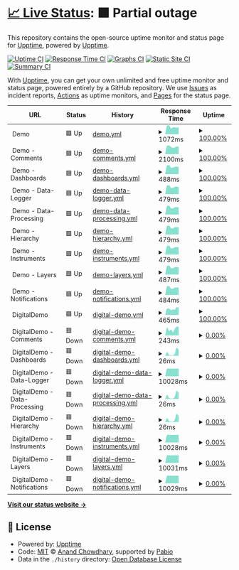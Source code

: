 # [📈 Live Status](https://status.ramidregos.com): <!--live status--> **🟧 Partial outage**

This repository contains the open-source uptime monitor and status page for [Upptime](https://upptime.js.org), powered by [Upptime](https://github.com/upptime/upptime).

[![Uptime CI](https://github.com/dregos13/status_client/workflows/Uptime%20CI/badge.svg)](https://github.com/dregos13/status_client/actions?query=workflow%3A%22Uptime+CI%22)
[![Response Time CI](https://github.com/dregos13/status_client/workflows/Response%20Time%20CI/badge.svg)](https://github.com/dregos13/status_client/actions?query=workflow%3A%22Response+Time+CI%22)
[![Graphs CI](https://github.com/dregos13/status_client/workflows/Graphs%20CI/badge.svg)](https://github.com/dregos13/status_client/actions?query=workflow%3A%22Graphs+CI%22)
[![Static Site CI](https://github.com/dregos13/status_client/workflows/Static%20Site%20CI/badge.svg)](https://github.com/dregos13/status_client/actions?query=workflow%3A%22Static+Site+CI%22)
[![Summary CI](https://github.com/dregos13/status_client/workflows/Summary%20CI/badge.svg)](https://github.com/dregos13/status_client/actions?query=workflow%3A%22Summary+CI%22)

With [Upptime](https://upptime.js.org), you can get your own unlimited and free uptime monitor and status page, powered entirely by a GitHub repository. We use [Issues](https://github.com/upptime/upptime/issues) as incident reports, [Actions](https://github.com/dregos13/status_client/actions) as uptime monitors, and [Pages](https://status.ramidregos.com) for the status page.

<!--start: status pages-->
<!-- This summary is generated by Upptime (https://github.com/upptime/upptime) -->
<!-- Do not edit this manually, your changes will be overwritten -->
<!-- prettier-ignore -->
| URL | Status | History | Response Time | Uptime |
| --- | ------ | ------- | ------------- | ------ |
| <img alt="" src="https://icons.duckduckgo.com/ip3/$demo_site_url.ico" height="13"> Demo | 🟩 Up | [demo.yml](https://github.com/Dregos13/ClientStatus/commits/HEAD/history/demo.yml) | <details><summary><img alt="Response time graph" src="./graphs/demo/response-time-week.png" height="20"> 1072ms</summary><br><a href="https://status.ramidregos.com/history/demo"><img alt="Response time 1017" src="https://img.shields.io/endpoint?url=https%3A%2F%2Fraw.githubusercontent.com%2FDregos13%2FClientStatus%2FHEAD%2Fapi%2Fdemo%2Fresponse-time.json"></a><br><a href="https://status.ramidregos.com/history/demo"><img alt="24-hour response time 1054" src="https://img.shields.io/endpoint?url=https%3A%2F%2Fraw.githubusercontent.com%2FDregos13%2FClientStatus%2FHEAD%2Fapi%2Fdemo%2Fresponse-time-day.json"></a><br><a href="https://status.ramidregos.com/history/demo"><img alt="7-day response time 1072" src="https://img.shields.io/endpoint?url=https%3A%2F%2Fraw.githubusercontent.com%2FDregos13%2FClientStatus%2FHEAD%2Fapi%2Fdemo%2Fresponse-time-week.json"></a><br><a href="https://status.ramidregos.com/history/demo"><img alt="30-day response time 1073" src="https://img.shields.io/endpoint?url=https%3A%2F%2Fraw.githubusercontent.com%2FDregos13%2FClientStatus%2FHEAD%2Fapi%2Fdemo%2Fresponse-time-month.json"></a><br><a href="https://status.ramidregos.com/history/demo"><img alt="1-year response time 1017" src="https://img.shields.io/endpoint?url=https%3A%2F%2Fraw.githubusercontent.com%2FDregos13%2FClientStatus%2FHEAD%2Fapi%2Fdemo%2Fresponse-time-year.json"></a></details> | <details><summary><a href="https://status.ramidregos.com/history/demo">100.00%</a></summary><a href="https://status.ramidregos.com/history/demo"><img alt="All-time uptime 100.00%" src="https://img.shields.io/endpoint?url=https%3A%2F%2Fraw.githubusercontent.com%2FDregos13%2FClientStatus%2FHEAD%2Fapi%2Fdemo%2Fuptime.json"></a><br><a href="https://status.ramidregos.com/history/demo"><img alt="24-hour uptime 100.00%" src="https://img.shields.io/endpoint?url=https%3A%2F%2Fraw.githubusercontent.com%2FDregos13%2FClientStatus%2FHEAD%2Fapi%2Fdemo%2Fuptime-day.json"></a><br><a href="https://status.ramidregos.com/history/demo"><img alt="7-day uptime 100.00%" src="https://img.shields.io/endpoint?url=https%3A%2F%2Fraw.githubusercontent.com%2FDregos13%2FClientStatus%2FHEAD%2Fapi%2Fdemo%2Fuptime-week.json"></a><br><a href="https://status.ramidregos.com/history/demo"><img alt="30-day uptime 100.00%" src="https://img.shields.io/endpoint?url=https%3A%2F%2Fraw.githubusercontent.com%2FDregos13%2FClientStatus%2FHEAD%2Fapi%2Fdemo%2Fuptime-month.json"></a><br><a href="https://status.ramidregos.com/history/demo"><img alt="1-year uptime 100.00%" src="https://img.shields.io/endpoint?url=https%3A%2F%2Fraw.githubusercontent.com%2FDregos13%2FClientStatus%2FHEAD%2Fapi%2Fdemo%2Fuptime-year.json"></a></details>
| <img alt="" src="https://icons.duckduckgo.com/ip3/$api_demo_site_url.ico" height="13"> Demo - Comments | 🟩 Up | [demo-comments.yml](https://github.com/Dregos13/ClientStatus/commits/HEAD/history/demo-comments.yml) | <details><summary><img alt="Response time graph" src="./graphs/demo-comments/response-time-week.png" height="20"> 2100ms</summary><br><a href="https://status.ramidregos.com/history/demo-comments"><img alt="Response time 1485" src="https://img.shields.io/endpoint?url=https%3A%2F%2Fraw.githubusercontent.com%2FDregos13%2FClientStatus%2FHEAD%2Fapi%2Fdemo-comments%2Fresponse-time.json"></a><br><a href="https://status.ramidregos.com/history/demo-comments"><img alt="24-hour response time 4971" src="https://img.shields.io/endpoint?url=https%3A%2F%2Fraw.githubusercontent.com%2FDregos13%2FClientStatus%2FHEAD%2Fapi%2Fdemo-comments%2Fresponse-time-day.json"></a><br><a href="https://status.ramidregos.com/history/demo-comments"><img alt="7-day response time 2100" src="https://img.shields.io/endpoint?url=https%3A%2F%2Fraw.githubusercontent.com%2FDregos13%2FClientStatus%2FHEAD%2Fapi%2Fdemo-comments%2Fresponse-time-week.json"></a><br><a href="https://status.ramidregos.com/history/demo-comments"><img alt="30-day response time 1688" src="https://img.shields.io/endpoint?url=https%3A%2F%2Fraw.githubusercontent.com%2FDregos13%2FClientStatus%2FHEAD%2Fapi%2Fdemo-comments%2Fresponse-time-month.json"></a><br><a href="https://status.ramidregos.com/history/demo-comments"><img alt="1-year response time 1485" src="https://img.shields.io/endpoint?url=https%3A%2F%2Fraw.githubusercontent.com%2FDregos13%2FClientStatus%2FHEAD%2Fapi%2Fdemo-comments%2Fresponse-time-year.json"></a></details> | <details><summary><a href="https://status.ramidregos.com/history/demo-comments">100.00%</a></summary><a href="https://status.ramidregos.com/history/demo-comments"><img alt="All-time uptime 99.98%" src="https://img.shields.io/endpoint?url=https%3A%2F%2Fraw.githubusercontent.com%2FDregos13%2FClientStatus%2FHEAD%2Fapi%2Fdemo-comments%2Fuptime.json"></a><br><a href="https://status.ramidregos.com/history/demo-comments"><img alt="24-hour uptime 100.00%" src="https://img.shields.io/endpoint?url=https%3A%2F%2Fraw.githubusercontent.com%2FDregos13%2FClientStatus%2FHEAD%2Fapi%2Fdemo-comments%2Fuptime-day.json"></a><br><a href="https://status.ramidregos.com/history/demo-comments"><img alt="7-day uptime 100.00%" src="https://img.shields.io/endpoint?url=https%3A%2F%2Fraw.githubusercontent.com%2FDregos13%2FClientStatus%2FHEAD%2Fapi%2Fdemo-comments%2Fuptime-week.json"></a><br><a href="https://status.ramidregos.com/history/demo-comments"><img alt="30-day uptime 100.00%" src="https://img.shields.io/endpoint?url=https%3A%2F%2Fraw.githubusercontent.com%2FDregos13%2FClientStatus%2FHEAD%2Fapi%2Fdemo-comments%2Fuptime-month.json"></a><br><a href="https://status.ramidregos.com/history/demo-comments"><img alt="1-year uptime 99.98%" src="https://img.shields.io/endpoint?url=https%3A%2F%2Fraw.githubusercontent.com%2FDregos13%2FClientStatus%2FHEAD%2Fapi%2Fdemo-comments%2Fuptime-year.json"></a></details>
| <img alt="" src="https://icons.duckduckgo.com/ip3/$api_demo_site_url.ico" height="13"> Demo - Dashboards | 🟩 Up | [demo-dashboards.yml](https://github.com/Dregos13/ClientStatus/commits/HEAD/history/demo-dashboards.yml) | <details><summary><img alt="Response time graph" src="./graphs/demo-dashboards/response-time-week.png" height="20"> 488ms</summary><br><a href="https://status.ramidregos.com/history/demo-dashboards"><img alt="Response time 442" src="https://img.shields.io/endpoint?url=https%3A%2F%2Fraw.githubusercontent.com%2FDregos13%2FClientStatus%2FHEAD%2Fapi%2Fdemo-dashboards%2Fresponse-time.json"></a><br><a href="https://status.ramidregos.com/history/demo-dashboards"><img alt="24-hour response time 486" src="https://img.shields.io/endpoint?url=https%3A%2F%2Fraw.githubusercontent.com%2FDregos13%2FClientStatus%2FHEAD%2Fapi%2Fdemo-dashboards%2Fresponse-time-day.json"></a><br><a href="https://status.ramidregos.com/history/demo-dashboards"><img alt="7-day response time 488" src="https://img.shields.io/endpoint?url=https%3A%2F%2Fraw.githubusercontent.com%2FDregos13%2FClientStatus%2FHEAD%2Fapi%2Fdemo-dashboards%2Fresponse-time-week.json"></a><br><a href="https://status.ramidregos.com/history/demo-dashboards"><img alt="30-day response time 479" src="https://img.shields.io/endpoint?url=https%3A%2F%2Fraw.githubusercontent.com%2FDregos13%2FClientStatus%2FHEAD%2Fapi%2Fdemo-dashboards%2Fresponse-time-month.json"></a><br><a href="https://status.ramidregos.com/history/demo-dashboards"><img alt="1-year response time 442" src="https://img.shields.io/endpoint?url=https%3A%2F%2Fraw.githubusercontent.com%2FDregos13%2FClientStatus%2FHEAD%2Fapi%2Fdemo-dashboards%2Fresponse-time-year.json"></a></details> | <details><summary><a href="https://status.ramidregos.com/history/demo-dashboards">100.00%</a></summary><a href="https://status.ramidregos.com/history/demo-dashboards"><img alt="All-time uptime 99.99%" src="https://img.shields.io/endpoint?url=https%3A%2F%2Fraw.githubusercontent.com%2FDregos13%2FClientStatus%2FHEAD%2Fapi%2Fdemo-dashboards%2Fuptime.json"></a><br><a href="https://status.ramidregos.com/history/demo-dashboards"><img alt="24-hour uptime 100.00%" src="https://img.shields.io/endpoint?url=https%3A%2F%2Fraw.githubusercontent.com%2FDregos13%2FClientStatus%2FHEAD%2Fapi%2Fdemo-dashboards%2Fuptime-day.json"></a><br><a href="https://status.ramidregos.com/history/demo-dashboards"><img alt="7-day uptime 100.00%" src="https://img.shields.io/endpoint?url=https%3A%2F%2Fraw.githubusercontent.com%2FDregos13%2FClientStatus%2FHEAD%2Fapi%2Fdemo-dashboards%2Fuptime-week.json"></a><br><a href="https://status.ramidregos.com/history/demo-dashboards"><img alt="30-day uptime 100.00%" src="https://img.shields.io/endpoint?url=https%3A%2F%2Fraw.githubusercontent.com%2FDregos13%2FClientStatus%2FHEAD%2Fapi%2Fdemo-dashboards%2Fuptime-month.json"></a><br><a href="https://status.ramidregos.com/history/demo-dashboards"><img alt="1-year uptime 99.99%" src="https://img.shields.io/endpoint?url=https%3A%2F%2Fraw.githubusercontent.com%2FDregos13%2FClientStatus%2FHEAD%2Fapi%2Fdemo-dashboards%2Fuptime-year.json"></a></details>
| <img alt="" src="https://icons.duckduckgo.com/ip3/$api_demo_site_url.ico" height="13"> Demo - Data-Logger | 🟩 Up | [demo-data-logger.yml](https://github.com/Dregos13/ClientStatus/commits/HEAD/history/demo-data-logger.yml) | <details><summary><img alt="Response time graph" src="./graphs/demo-data-logger/response-time-week.png" height="20"> 479ms</summary><br><a href="https://status.ramidregos.com/history/demo-data-logger"><img alt="Response time 441" src="https://img.shields.io/endpoint?url=https%3A%2F%2Fraw.githubusercontent.com%2FDregos13%2FClientStatus%2FHEAD%2Fapi%2Fdemo-data-logger%2Fresponse-time.json"></a><br><a href="https://status.ramidregos.com/history/demo-data-logger"><img alt="24-hour response time 482" src="https://img.shields.io/endpoint?url=https%3A%2F%2Fraw.githubusercontent.com%2FDregos13%2FClientStatus%2FHEAD%2Fapi%2Fdemo-data-logger%2Fresponse-time-day.json"></a><br><a href="https://status.ramidregos.com/history/demo-data-logger"><img alt="7-day response time 479" src="https://img.shields.io/endpoint?url=https%3A%2F%2Fraw.githubusercontent.com%2FDregos13%2FClientStatus%2FHEAD%2Fapi%2Fdemo-data-logger%2Fresponse-time-week.json"></a><br><a href="https://status.ramidregos.com/history/demo-data-logger"><img alt="30-day response time 473" src="https://img.shields.io/endpoint?url=https%3A%2F%2Fraw.githubusercontent.com%2FDregos13%2FClientStatus%2FHEAD%2Fapi%2Fdemo-data-logger%2Fresponse-time-month.json"></a><br><a href="https://status.ramidregos.com/history/demo-data-logger"><img alt="1-year response time 441" src="https://img.shields.io/endpoint?url=https%3A%2F%2Fraw.githubusercontent.com%2FDregos13%2FClientStatus%2FHEAD%2Fapi%2Fdemo-data-logger%2Fresponse-time-year.json"></a></details> | <details><summary><a href="https://status.ramidregos.com/history/demo-data-logger">100.00%</a></summary><a href="https://status.ramidregos.com/history/demo-data-logger"><img alt="All-time uptime 99.99%" src="https://img.shields.io/endpoint?url=https%3A%2F%2Fraw.githubusercontent.com%2FDregos13%2FClientStatus%2FHEAD%2Fapi%2Fdemo-data-logger%2Fuptime.json"></a><br><a href="https://status.ramidregos.com/history/demo-data-logger"><img alt="24-hour uptime 100.00%" src="https://img.shields.io/endpoint?url=https%3A%2F%2Fraw.githubusercontent.com%2FDregos13%2FClientStatus%2FHEAD%2Fapi%2Fdemo-data-logger%2Fuptime-day.json"></a><br><a href="https://status.ramidregos.com/history/demo-data-logger"><img alt="7-day uptime 100.00%" src="https://img.shields.io/endpoint?url=https%3A%2F%2Fraw.githubusercontent.com%2FDregos13%2FClientStatus%2FHEAD%2Fapi%2Fdemo-data-logger%2Fuptime-week.json"></a><br><a href="https://status.ramidregos.com/history/demo-data-logger"><img alt="30-day uptime 100.00%" src="https://img.shields.io/endpoint?url=https%3A%2F%2Fraw.githubusercontent.com%2FDregos13%2FClientStatus%2FHEAD%2Fapi%2Fdemo-data-logger%2Fuptime-month.json"></a><br><a href="https://status.ramidregos.com/history/demo-data-logger"><img alt="1-year uptime 99.99%" src="https://img.shields.io/endpoint?url=https%3A%2F%2Fraw.githubusercontent.com%2FDregos13%2FClientStatus%2FHEAD%2Fapi%2Fdemo-data-logger%2Fuptime-year.json"></a></details>
| <img alt="" src="https://icons.duckduckgo.com/ip3/$api_demo_site_url.ico" height="13"> Demo - Data-Processing | 🟩 Up | [demo-data-processing.yml](https://github.com/Dregos13/ClientStatus/commits/HEAD/history/demo-data-processing.yml) | <details><summary><img alt="Response time graph" src="./graphs/demo-data-processing/response-time-week.png" height="20"> 479ms</summary><br><a href="https://status.ramidregos.com/history/demo-data-processing"><img alt="Response time 439" src="https://img.shields.io/endpoint?url=https%3A%2F%2Fraw.githubusercontent.com%2FDregos13%2FClientStatus%2FHEAD%2Fapi%2Fdemo-data-processing%2Fresponse-time.json"></a><br><a href="https://status.ramidregos.com/history/demo-data-processing"><img alt="24-hour response time 482" src="https://img.shields.io/endpoint?url=https%3A%2F%2Fraw.githubusercontent.com%2FDregos13%2FClientStatus%2FHEAD%2Fapi%2Fdemo-data-processing%2Fresponse-time-day.json"></a><br><a href="https://status.ramidregos.com/history/demo-data-processing"><img alt="7-day response time 479" src="https://img.shields.io/endpoint?url=https%3A%2F%2Fraw.githubusercontent.com%2FDregos13%2FClientStatus%2FHEAD%2Fapi%2Fdemo-data-processing%2Fresponse-time-week.json"></a><br><a href="https://status.ramidregos.com/history/demo-data-processing"><img alt="30-day response time 474" src="https://img.shields.io/endpoint?url=https%3A%2F%2Fraw.githubusercontent.com%2FDregos13%2FClientStatus%2FHEAD%2Fapi%2Fdemo-data-processing%2Fresponse-time-month.json"></a><br><a href="https://status.ramidregos.com/history/demo-data-processing"><img alt="1-year response time 439" src="https://img.shields.io/endpoint?url=https%3A%2F%2Fraw.githubusercontent.com%2FDregos13%2FClientStatus%2FHEAD%2Fapi%2Fdemo-data-processing%2Fresponse-time-year.json"></a></details> | <details><summary><a href="https://status.ramidregos.com/history/demo-data-processing">100.00%</a></summary><a href="https://status.ramidregos.com/history/demo-data-processing"><img alt="All-time uptime 99.98%" src="https://img.shields.io/endpoint?url=https%3A%2F%2Fraw.githubusercontent.com%2FDregos13%2FClientStatus%2FHEAD%2Fapi%2Fdemo-data-processing%2Fuptime.json"></a><br><a href="https://status.ramidregos.com/history/demo-data-processing"><img alt="24-hour uptime 100.00%" src="https://img.shields.io/endpoint?url=https%3A%2F%2Fraw.githubusercontent.com%2FDregos13%2FClientStatus%2FHEAD%2Fapi%2Fdemo-data-processing%2Fuptime-day.json"></a><br><a href="https://status.ramidregos.com/history/demo-data-processing"><img alt="7-day uptime 100.00%" src="https://img.shields.io/endpoint?url=https%3A%2F%2Fraw.githubusercontent.com%2FDregos13%2FClientStatus%2FHEAD%2Fapi%2Fdemo-data-processing%2Fuptime-week.json"></a><br><a href="https://status.ramidregos.com/history/demo-data-processing"><img alt="30-day uptime 100.00%" src="https://img.shields.io/endpoint?url=https%3A%2F%2Fraw.githubusercontent.com%2FDregos13%2FClientStatus%2FHEAD%2Fapi%2Fdemo-data-processing%2Fuptime-month.json"></a><br><a href="https://status.ramidregos.com/history/demo-data-processing"><img alt="1-year uptime 99.98%" src="https://img.shields.io/endpoint?url=https%3A%2F%2Fraw.githubusercontent.com%2FDregos13%2FClientStatus%2FHEAD%2Fapi%2Fdemo-data-processing%2Fuptime-year.json"></a></details>
| <img alt="" src="https://icons.duckduckgo.com/ip3/$api_demo_site_url.ico" height="13"> Demo - Hierarchy | 🟩 Up | [demo-hierarchy.yml](https://github.com/Dregos13/ClientStatus/commits/HEAD/history/demo-hierarchy.yml) | <details><summary><img alt="Response time graph" src="./graphs/demo-hierarchy/response-time-week.png" height="20"> 479ms</summary><br><a href="https://status.ramidregos.com/history/demo-hierarchy"><img alt="Response time 441" src="https://img.shields.io/endpoint?url=https%3A%2F%2Fraw.githubusercontent.com%2FDregos13%2FClientStatus%2FHEAD%2Fapi%2Fdemo-hierarchy%2Fresponse-time.json"></a><br><a href="https://status.ramidregos.com/history/demo-hierarchy"><img alt="24-hour response time 483" src="https://img.shields.io/endpoint?url=https%3A%2F%2Fraw.githubusercontent.com%2FDregos13%2FClientStatus%2FHEAD%2Fapi%2Fdemo-hierarchy%2Fresponse-time-day.json"></a><br><a href="https://status.ramidregos.com/history/demo-hierarchy"><img alt="7-day response time 479" src="https://img.shields.io/endpoint?url=https%3A%2F%2Fraw.githubusercontent.com%2FDregos13%2FClientStatus%2FHEAD%2Fapi%2Fdemo-hierarchy%2Fresponse-time-week.json"></a><br><a href="https://status.ramidregos.com/history/demo-hierarchy"><img alt="30-day response time 474" src="https://img.shields.io/endpoint?url=https%3A%2F%2Fraw.githubusercontent.com%2FDregos13%2FClientStatus%2FHEAD%2Fapi%2Fdemo-hierarchy%2Fresponse-time-month.json"></a><br><a href="https://status.ramidregos.com/history/demo-hierarchy"><img alt="1-year response time 441" src="https://img.shields.io/endpoint?url=https%3A%2F%2Fraw.githubusercontent.com%2FDregos13%2FClientStatus%2FHEAD%2Fapi%2Fdemo-hierarchy%2Fresponse-time-year.json"></a></details> | <details><summary><a href="https://status.ramidregos.com/history/demo-hierarchy">100.00%</a></summary><a href="https://status.ramidregos.com/history/demo-hierarchy"><img alt="All-time uptime 99.99%" src="https://img.shields.io/endpoint?url=https%3A%2F%2Fraw.githubusercontent.com%2FDregos13%2FClientStatus%2FHEAD%2Fapi%2Fdemo-hierarchy%2Fuptime.json"></a><br><a href="https://status.ramidregos.com/history/demo-hierarchy"><img alt="24-hour uptime 100.00%" src="https://img.shields.io/endpoint?url=https%3A%2F%2Fraw.githubusercontent.com%2FDregos13%2FClientStatus%2FHEAD%2Fapi%2Fdemo-hierarchy%2Fuptime-day.json"></a><br><a href="https://status.ramidregos.com/history/demo-hierarchy"><img alt="7-day uptime 100.00%" src="https://img.shields.io/endpoint?url=https%3A%2F%2Fraw.githubusercontent.com%2FDregos13%2FClientStatus%2FHEAD%2Fapi%2Fdemo-hierarchy%2Fuptime-week.json"></a><br><a href="https://status.ramidregos.com/history/demo-hierarchy"><img alt="30-day uptime 100.00%" src="https://img.shields.io/endpoint?url=https%3A%2F%2Fraw.githubusercontent.com%2FDregos13%2FClientStatus%2FHEAD%2Fapi%2Fdemo-hierarchy%2Fuptime-month.json"></a><br><a href="https://status.ramidregos.com/history/demo-hierarchy"><img alt="1-year uptime 99.99%" src="https://img.shields.io/endpoint?url=https%3A%2F%2Fraw.githubusercontent.com%2FDregos13%2FClientStatus%2FHEAD%2Fapi%2Fdemo-hierarchy%2Fuptime-year.json"></a></details>
| <img alt="" src="https://icons.duckduckgo.com/ip3/$api_demo_site_url.ico" height="13"> Demo - Instruments | 🟩 Up | [demo-instruments.yml](https://github.com/Dregos13/ClientStatus/commits/HEAD/history/demo-instruments.yml) | <details><summary><img alt="Response time graph" src="./graphs/demo-instruments/response-time-week.png" height="20"> 479ms</summary><br><a href="https://status.ramidregos.com/history/demo-instruments"><img alt="Response time 438" src="https://img.shields.io/endpoint?url=https%3A%2F%2Fraw.githubusercontent.com%2FDregos13%2FClientStatus%2FHEAD%2Fapi%2Fdemo-instruments%2Fresponse-time.json"></a><br><a href="https://status.ramidregos.com/history/demo-instruments"><img alt="24-hour response time 482" src="https://img.shields.io/endpoint?url=https%3A%2F%2Fraw.githubusercontent.com%2FDregos13%2FClientStatus%2FHEAD%2Fapi%2Fdemo-instruments%2Fresponse-time-day.json"></a><br><a href="https://status.ramidregos.com/history/demo-instruments"><img alt="7-day response time 479" src="https://img.shields.io/endpoint?url=https%3A%2F%2Fraw.githubusercontent.com%2FDregos13%2FClientStatus%2FHEAD%2Fapi%2Fdemo-instruments%2Fresponse-time-week.json"></a><br><a href="https://status.ramidregos.com/history/demo-instruments"><img alt="30-day response time 475" src="https://img.shields.io/endpoint?url=https%3A%2F%2Fraw.githubusercontent.com%2FDregos13%2FClientStatus%2FHEAD%2Fapi%2Fdemo-instruments%2Fresponse-time-month.json"></a><br><a href="https://status.ramidregos.com/history/demo-instruments"><img alt="1-year response time 438" src="https://img.shields.io/endpoint?url=https%3A%2F%2Fraw.githubusercontent.com%2FDregos13%2FClientStatus%2FHEAD%2Fapi%2Fdemo-instruments%2Fresponse-time-year.json"></a></details> | <details><summary><a href="https://status.ramidregos.com/history/demo-instruments">100.00%</a></summary><a href="https://status.ramidregos.com/history/demo-instruments"><img alt="All-time uptime 99.97%" src="https://img.shields.io/endpoint?url=https%3A%2F%2Fraw.githubusercontent.com%2FDregos13%2FClientStatus%2FHEAD%2Fapi%2Fdemo-instruments%2Fuptime.json"></a><br><a href="https://status.ramidregos.com/history/demo-instruments"><img alt="24-hour uptime 100.00%" src="https://img.shields.io/endpoint?url=https%3A%2F%2Fraw.githubusercontent.com%2FDregos13%2FClientStatus%2FHEAD%2Fapi%2Fdemo-instruments%2Fuptime-day.json"></a><br><a href="https://status.ramidregos.com/history/demo-instruments"><img alt="7-day uptime 100.00%" src="https://img.shields.io/endpoint?url=https%3A%2F%2Fraw.githubusercontent.com%2FDregos13%2FClientStatus%2FHEAD%2Fapi%2Fdemo-instruments%2Fuptime-week.json"></a><br><a href="https://status.ramidregos.com/history/demo-instruments"><img alt="30-day uptime 100.00%" src="https://img.shields.io/endpoint?url=https%3A%2F%2Fraw.githubusercontent.com%2FDregos13%2FClientStatus%2FHEAD%2Fapi%2Fdemo-instruments%2Fuptime-month.json"></a><br><a href="https://status.ramidregos.com/history/demo-instruments"><img alt="1-year uptime 99.97%" src="https://img.shields.io/endpoint?url=https%3A%2F%2Fraw.githubusercontent.com%2FDregos13%2FClientStatus%2FHEAD%2Fapi%2Fdemo-instruments%2Fuptime-year.json"></a></details>
| <img alt="" src="https://icons.duckduckgo.com/ip3/$api_demo_site_url.ico" height="13"> Demo - Layers | 🟩 Up | [demo-layers.yml](https://github.com/Dregos13/ClientStatus/commits/HEAD/history/demo-layers.yml) | <details><summary><img alt="Response time graph" src="./graphs/demo-layers/response-time-week.png" height="20"> 487ms</summary><br><a href="https://status.ramidregos.com/history/demo-layers"><img alt="Response time 445" src="https://img.shields.io/endpoint?url=https%3A%2F%2Fraw.githubusercontent.com%2FDregos13%2FClientStatus%2FHEAD%2Fapi%2Fdemo-layers%2Fresponse-time.json"></a><br><a href="https://status.ramidregos.com/history/demo-layers"><img alt="24-hour response time 504" src="https://img.shields.io/endpoint?url=https%3A%2F%2Fraw.githubusercontent.com%2FDregos13%2FClientStatus%2FHEAD%2Fapi%2Fdemo-layers%2Fresponse-time-day.json"></a><br><a href="https://status.ramidregos.com/history/demo-layers"><img alt="7-day response time 487" src="https://img.shields.io/endpoint?url=https%3A%2F%2Fraw.githubusercontent.com%2FDregos13%2FClientStatus%2FHEAD%2Fapi%2Fdemo-layers%2Fresponse-time-week.json"></a><br><a href="https://status.ramidregos.com/history/demo-layers"><img alt="30-day response time 480" src="https://img.shields.io/endpoint?url=https%3A%2F%2Fraw.githubusercontent.com%2FDregos13%2FClientStatus%2FHEAD%2Fapi%2Fdemo-layers%2Fresponse-time-month.json"></a><br><a href="https://status.ramidregos.com/history/demo-layers"><img alt="1-year response time 445" src="https://img.shields.io/endpoint?url=https%3A%2F%2Fraw.githubusercontent.com%2FDregos13%2FClientStatus%2FHEAD%2Fapi%2Fdemo-layers%2Fresponse-time-year.json"></a></details> | <details><summary><a href="https://status.ramidregos.com/history/demo-layers">100.00%</a></summary><a href="https://status.ramidregos.com/history/demo-layers"><img alt="All-time uptime 99.97%" src="https://img.shields.io/endpoint?url=https%3A%2F%2Fraw.githubusercontent.com%2FDregos13%2FClientStatus%2FHEAD%2Fapi%2Fdemo-layers%2Fuptime.json"></a><br><a href="https://status.ramidregos.com/history/demo-layers"><img alt="24-hour uptime 100.00%" src="https://img.shields.io/endpoint?url=https%3A%2F%2Fraw.githubusercontent.com%2FDregos13%2FClientStatus%2FHEAD%2Fapi%2Fdemo-layers%2Fuptime-day.json"></a><br><a href="https://status.ramidregos.com/history/demo-layers"><img alt="7-day uptime 100.00%" src="https://img.shields.io/endpoint?url=https%3A%2F%2Fraw.githubusercontent.com%2FDregos13%2FClientStatus%2FHEAD%2Fapi%2Fdemo-layers%2Fuptime-week.json"></a><br><a href="https://status.ramidregos.com/history/demo-layers"><img alt="30-day uptime 100.00%" src="https://img.shields.io/endpoint?url=https%3A%2F%2Fraw.githubusercontent.com%2FDregos13%2FClientStatus%2FHEAD%2Fapi%2Fdemo-layers%2Fuptime-month.json"></a><br><a href="https://status.ramidregos.com/history/demo-layers"><img alt="1-year uptime 99.97%" src="https://img.shields.io/endpoint?url=https%3A%2F%2Fraw.githubusercontent.com%2FDregos13%2FClientStatus%2FHEAD%2Fapi%2Fdemo-layers%2Fuptime-year.json"></a></details>
| <img alt="" src="https://icons.duckduckgo.com/ip3/$api_demo_site_url.ico" height="13"> Demo - Notifications | 🟩 Up | [demo-notifications.yml](https://github.com/Dregos13/ClientStatus/commits/HEAD/history/demo-notifications.yml) | <details><summary><img alt="Response time graph" src="./graphs/demo-notifications/response-time-week.png" height="20"> 484ms</summary><br><a href="https://status.ramidregos.com/history/demo-notifications"><img alt="Response time 445" src="https://img.shields.io/endpoint?url=https%3A%2F%2Fraw.githubusercontent.com%2FDregos13%2FClientStatus%2FHEAD%2Fapi%2Fdemo-notifications%2Fresponse-time.json"></a><br><a href="https://status.ramidregos.com/history/demo-notifications"><img alt="24-hour response time 485" src="https://img.shields.io/endpoint?url=https%3A%2F%2Fraw.githubusercontent.com%2FDregos13%2FClientStatus%2FHEAD%2Fapi%2Fdemo-notifications%2Fresponse-time-day.json"></a><br><a href="https://status.ramidregos.com/history/demo-notifications"><img alt="7-day response time 484" src="https://img.shields.io/endpoint?url=https%3A%2F%2Fraw.githubusercontent.com%2FDregos13%2FClientStatus%2FHEAD%2Fapi%2Fdemo-notifications%2Fresponse-time-week.json"></a><br><a href="https://status.ramidregos.com/history/demo-notifications"><img alt="30-day response time 479" src="https://img.shields.io/endpoint?url=https%3A%2F%2Fraw.githubusercontent.com%2FDregos13%2FClientStatus%2FHEAD%2Fapi%2Fdemo-notifications%2Fresponse-time-month.json"></a><br><a href="https://status.ramidregos.com/history/demo-notifications"><img alt="1-year response time 445" src="https://img.shields.io/endpoint?url=https%3A%2F%2Fraw.githubusercontent.com%2FDregos13%2FClientStatus%2FHEAD%2Fapi%2Fdemo-notifications%2Fresponse-time-year.json"></a></details> | <details><summary><a href="https://status.ramidregos.com/history/demo-notifications">100.00%</a></summary><a href="https://status.ramidregos.com/history/demo-notifications"><img alt="All-time uptime 99.97%" src="https://img.shields.io/endpoint?url=https%3A%2F%2Fraw.githubusercontent.com%2FDregos13%2FClientStatus%2FHEAD%2Fapi%2Fdemo-notifications%2Fuptime.json"></a><br><a href="https://status.ramidregos.com/history/demo-notifications"><img alt="24-hour uptime 100.00%" src="https://img.shields.io/endpoint?url=https%3A%2F%2Fraw.githubusercontent.com%2FDregos13%2FClientStatus%2FHEAD%2Fapi%2Fdemo-notifications%2Fuptime-day.json"></a><br><a href="https://status.ramidregos.com/history/demo-notifications"><img alt="7-day uptime 100.00%" src="https://img.shields.io/endpoint?url=https%3A%2F%2Fraw.githubusercontent.com%2FDregos13%2FClientStatus%2FHEAD%2Fapi%2Fdemo-notifications%2Fuptime-week.json"></a><br><a href="https://status.ramidregos.com/history/demo-notifications"><img alt="30-day uptime 100.00%" src="https://img.shields.io/endpoint?url=https%3A%2F%2Fraw.githubusercontent.com%2FDregos13%2FClientStatus%2FHEAD%2Fapi%2Fdemo-notifications%2Fuptime-month.json"></a><br><a href="https://status.ramidregos.com/history/demo-notifications"><img alt="1-year uptime 99.97%" src="https://img.shields.io/endpoint?url=https%3A%2F%2Fraw.githubusercontent.com%2FDregos13%2FClientStatus%2FHEAD%2Fapi%2Fdemo-notifications%2Fuptime-year.json"></a></details>
| <img alt="" src="https://icons.duckduckgo.com/ip3/$digitaldemo_site_url.ico" height="13"> DigitalDemo | 🟩 Up | [digital-demo.yml](https://github.com/Dregos13/ClientStatus/commits/HEAD/history/digital-demo.yml) | <details><summary><img alt="Response time graph" src="./graphs/digital-demo/response-time-week.png" height="20"> 465ms</summary><br><a href="https://status.ramidregos.com/history/digital-demo"><img alt="Response time 360" src="https://img.shields.io/endpoint?url=https%3A%2F%2Fraw.githubusercontent.com%2FDregos13%2FClientStatus%2FHEAD%2Fapi%2Fdigital-demo%2Fresponse-time.json"></a><br><a href="https://status.ramidregos.com/history/digital-demo"><img alt="24-hour response time 417" src="https://img.shields.io/endpoint?url=https%3A%2F%2Fraw.githubusercontent.com%2FDregos13%2FClientStatus%2FHEAD%2Fapi%2Fdigital-demo%2Fresponse-time-day.json"></a><br><a href="https://status.ramidregos.com/history/digital-demo"><img alt="7-day response time 465" src="https://img.shields.io/endpoint?url=https%3A%2F%2Fraw.githubusercontent.com%2FDregos13%2FClientStatus%2FHEAD%2Fapi%2Fdigital-demo%2Fresponse-time-week.json"></a><br><a href="https://status.ramidregos.com/history/digital-demo"><img alt="30-day response time 492" src="https://img.shields.io/endpoint?url=https%3A%2F%2Fraw.githubusercontent.com%2FDregos13%2FClientStatus%2FHEAD%2Fapi%2Fdigital-demo%2Fresponse-time-month.json"></a><br><a href="https://status.ramidregos.com/history/digital-demo"><img alt="1-year response time 360" src="https://img.shields.io/endpoint?url=https%3A%2F%2Fraw.githubusercontent.com%2FDregos13%2FClientStatus%2FHEAD%2Fapi%2Fdigital-demo%2Fresponse-time-year.json"></a></details> | <details><summary><a href="https://status.ramidregos.com/history/digital-demo">100.00%</a></summary><a href="https://status.ramidregos.com/history/digital-demo"><img alt="All-time uptime 97.55%" src="https://img.shields.io/endpoint?url=https%3A%2F%2Fraw.githubusercontent.com%2FDregos13%2FClientStatus%2FHEAD%2Fapi%2Fdigital-demo%2Fuptime.json"></a><br><a href="https://status.ramidregos.com/history/digital-demo"><img alt="24-hour uptime 100.00%" src="https://img.shields.io/endpoint?url=https%3A%2F%2Fraw.githubusercontent.com%2FDregos13%2FClientStatus%2FHEAD%2Fapi%2Fdigital-demo%2Fuptime-day.json"></a><br><a href="https://status.ramidregos.com/history/digital-demo"><img alt="7-day uptime 100.00%" src="https://img.shields.io/endpoint?url=https%3A%2F%2Fraw.githubusercontent.com%2FDregos13%2FClientStatus%2FHEAD%2Fapi%2Fdigital-demo%2Fuptime-week.json"></a><br><a href="https://status.ramidregos.com/history/digital-demo"><img alt="30-day uptime 100.00%" src="https://img.shields.io/endpoint?url=https%3A%2F%2Fraw.githubusercontent.com%2FDregos13%2FClientStatus%2FHEAD%2Fapi%2Fdigital-demo%2Fuptime-month.json"></a><br><a href="https://status.ramidregos.com/history/digital-demo"><img alt="1-year uptime 97.55%" src="https://img.shields.io/endpoint?url=https%3A%2F%2Fraw.githubusercontent.com%2FDregos13%2FClientStatus%2FHEAD%2Fapi%2Fdigital-demo%2Fuptime-year.json"></a></details>
| <img alt="" src="https://icons.duckduckgo.com/ip3/$api_digitaldemo_site_url.ico" height="13"> DigitalDemo - Comments | 🟥 Down | [digital-demo-comments.yml](https://github.com/Dregos13/ClientStatus/commits/HEAD/history/digital-demo-comments.yml) | <details><summary><img alt="Response time graph" src="./graphs/digital-demo-comments/response-time-week.png" height="20"> 243ms</summary><br><a href="https://status.ramidregos.com/history/digital-demo-comments"><img alt="Response time 336" src="https://img.shields.io/endpoint?url=https%3A%2F%2Fraw.githubusercontent.com%2FDregos13%2FClientStatus%2FHEAD%2Fapi%2Fdigital-demo-comments%2Fresponse-time.json"></a><br><a href="https://status.ramidregos.com/history/digital-demo-comments"><img alt="24-hour response time 264" src="https://img.shields.io/endpoint?url=https%3A%2F%2Fraw.githubusercontent.com%2FDregos13%2FClientStatus%2FHEAD%2Fapi%2Fdigital-demo-comments%2Fresponse-time-day.json"></a><br><a href="https://status.ramidregos.com/history/digital-demo-comments"><img alt="7-day response time 243" src="https://img.shields.io/endpoint?url=https%3A%2F%2Fraw.githubusercontent.com%2FDregos13%2FClientStatus%2FHEAD%2Fapi%2Fdigital-demo-comments%2Fresponse-time-week.json"></a><br><a href="https://status.ramidregos.com/history/digital-demo-comments"><img alt="30-day response time 263" src="https://img.shields.io/endpoint?url=https%3A%2F%2Fraw.githubusercontent.com%2FDregos13%2FClientStatus%2FHEAD%2Fapi%2Fdigital-demo-comments%2Fresponse-time-month.json"></a><br><a href="https://status.ramidregos.com/history/digital-demo-comments"><img alt="1-year response time 336" src="https://img.shields.io/endpoint?url=https%3A%2F%2Fraw.githubusercontent.com%2FDregos13%2FClientStatus%2FHEAD%2Fapi%2Fdigital-demo-comments%2Fresponse-time-year.json"></a></details> | <details><summary><a href="https://status.ramidregos.com/history/digital-demo-comments">0.00%</a></summary><a href="https://status.ramidregos.com/history/digital-demo-comments"><img alt="All-time uptime 51.06%" src="https://img.shields.io/endpoint?url=https%3A%2F%2Fraw.githubusercontent.com%2FDregos13%2FClientStatus%2FHEAD%2Fapi%2Fdigital-demo-comments%2Fuptime.json"></a><br><a href="https://status.ramidregos.com/history/digital-demo-comments"><img alt="24-hour uptime 0.00%" src="https://img.shields.io/endpoint?url=https%3A%2F%2Fraw.githubusercontent.com%2FDregos13%2FClientStatus%2FHEAD%2Fapi%2Fdigital-demo-comments%2Fuptime-day.json"></a><br><a href="https://status.ramidregos.com/history/digital-demo-comments"><img alt="7-day uptime 0.00%" src="https://img.shields.io/endpoint?url=https%3A%2F%2Fraw.githubusercontent.com%2FDregos13%2FClientStatus%2FHEAD%2Fapi%2Fdigital-demo-comments%2Fuptime-week.json"></a><br><a href="https://status.ramidregos.com/history/digital-demo-comments"><img alt="30-day uptime 0.00%" src="https://img.shields.io/endpoint?url=https%3A%2F%2Fraw.githubusercontent.com%2FDregos13%2FClientStatus%2FHEAD%2Fapi%2Fdigital-demo-comments%2Fuptime-month.json"></a><br><a href="https://status.ramidregos.com/history/digital-demo-comments"><img alt="1-year uptime 51.06%" src="https://img.shields.io/endpoint?url=https%3A%2F%2Fraw.githubusercontent.com%2FDregos13%2FClientStatus%2FHEAD%2Fapi%2Fdigital-demo-comments%2Fuptime-year.json"></a></details>
| <img alt="" src="https://icons.duckduckgo.com/ip3/$api_digitaldemo_site_url.ico" height="13"> DigitalDemo - Dashboards | 🟥 Down | [digital-demo-dashboards.yml](https://github.com/Dregos13/ClientStatus/commits/HEAD/history/digital-demo-dashboards.yml) | <details><summary><img alt="Response time graph" src="./graphs/digital-demo-dashboards/response-time-week.png" height="20"> 26ms</summary><br><a href="https://status.ramidregos.com/history/digital-demo-dashboards"><img alt="Response time 44" src="https://img.shields.io/endpoint?url=https%3A%2F%2Fraw.githubusercontent.com%2FDregos13%2FClientStatus%2FHEAD%2Fapi%2Fdigital-demo-dashboards%2Fresponse-time.json"></a><br><a href="https://status.ramidregos.com/history/digital-demo-dashboards"><img alt="24-hour response time 25" src="https://img.shields.io/endpoint?url=https%3A%2F%2Fraw.githubusercontent.com%2FDregos13%2FClientStatus%2FHEAD%2Fapi%2Fdigital-demo-dashboards%2Fresponse-time-day.json"></a><br><a href="https://status.ramidregos.com/history/digital-demo-dashboards"><img alt="7-day response time 26" src="https://img.shields.io/endpoint?url=https%3A%2F%2Fraw.githubusercontent.com%2FDregos13%2FClientStatus%2FHEAD%2Fapi%2Fdigital-demo-dashboards%2Fresponse-time-week.json"></a><br><a href="https://status.ramidregos.com/history/digital-demo-dashboards"><img alt="30-day response time 27" src="https://img.shields.io/endpoint?url=https%3A%2F%2Fraw.githubusercontent.com%2FDregos13%2FClientStatus%2FHEAD%2Fapi%2Fdigital-demo-dashboards%2Fresponse-time-month.json"></a><br><a href="https://status.ramidregos.com/history/digital-demo-dashboards"><img alt="1-year response time 44" src="https://img.shields.io/endpoint?url=https%3A%2F%2Fraw.githubusercontent.com%2FDregos13%2FClientStatus%2FHEAD%2Fapi%2Fdigital-demo-dashboards%2Fresponse-time-year.json"></a></details> | <details><summary><a href="https://status.ramidregos.com/history/digital-demo-dashboards">0.00%</a></summary><a href="https://status.ramidregos.com/history/digital-demo-dashboards"><img alt="All-time uptime 51.03%" src="https://img.shields.io/endpoint?url=https%3A%2F%2Fraw.githubusercontent.com%2FDregos13%2FClientStatus%2FHEAD%2Fapi%2Fdigital-demo-dashboards%2Fuptime.json"></a><br><a href="https://status.ramidregos.com/history/digital-demo-dashboards"><img alt="24-hour uptime 0.00%" src="https://img.shields.io/endpoint?url=https%3A%2F%2Fraw.githubusercontent.com%2FDregos13%2FClientStatus%2FHEAD%2Fapi%2Fdigital-demo-dashboards%2Fuptime-day.json"></a><br><a href="https://status.ramidregos.com/history/digital-demo-dashboards"><img alt="7-day uptime 0.00%" src="https://img.shields.io/endpoint?url=https%3A%2F%2Fraw.githubusercontent.com%2FDregos13%2FClientStatus%2FHEAD%2Fapi%2Fdigital-demo-dashboards%2Fuptime-week.json"></a><br><a href="https://status.ramidregos.com/history/digital-demo-dashboards"><img alt="30-day uptime 0.00%" src="https://img.shields.io/endpoint?url=https%3A%2F%2Fraw.githubusercontent.com%2FDregos13%2FClientStatus%2FHEAD%2Fapi%2Fdigital-demo-dashboards%2Fuptime-month.json"></a><br><a href="https://status.ramidregos.com/history/digital-demo-dashboards"><img alt="1-year uptime 51.03%" src="https://img.shields.io/endpoint?url=https%3A%2F%2Fraw.githubusercontent.com%2FDregos13%2FClientStatus%2FHEAD%2Fapi%2Fdigital-demo-dashboards%2Fuptime-year.json"></a></details>
| <img alt="" src="https://icons.duckduckgo.com/ip3/$api_digitaldemo_site_url.ico" height="13"> DigitalDemo - Data-Logger | 🟥 Down | [digital-demo-data-logger.yml](https://github.com/Dregos13/ClientStatus/commits/HEAD/history/digital-demo-data-logger.yml) | <details><summary><img alt="Response time graph" src="./graphs/digital-demo-data-logger/response-time-week.png" height="20"> 10028ms</summary><br><a href="https://status.ramidregos.com/history/digital-demo-data-logger"><img alt="Response time 4983" src="https://img.shields.io/endpoint?url=https%3A%2F%2Fraw.githubusercontent.com%2FDregos13%2FClientStatus%2FHEAD%2Fapi%2Fdigital-demo-data-logger%2Fresponse-time.json"></a><br><a href="https://status.ramidregos.com/history/digital-demo-data-logger"><img alt="24-hour response time 10024" src="https://img.shields.io/endpoint?url=https%3A%2F%2Fraw.githubusercontent.com%2FDregos13%2FClientStatus%2FHEAD%2Fapi%2Fdigital-demo-data-logger%2Fresponse-time-day.json"></a><br><a href="https://status.ramidregos.com/history/digital-demo-data-logger"><img alt="7-day response time 10028" src="https://img.shields.io/endpoint?url=https%3A%2F%2Fraw.githubusercontent.com%2FDregos13%2FClientStatus%2FHEAD%2Fapi%2Fdigital-demo-data-logger%2Fresponse-time-week.json"></a><br><a href="https://status.ramidregos.com/history/digital-demo-data-logger"><img alt="30-day response time 10028" src="https://img.shields.io/endpoint?url=https%3A%2F%2Fraw.githubusercontent.com%2FDregos13%2FClientStatus%2FHEAD%2Fapi%2Fdigital-demo-data-logger%2Fresponse-time-month.json"></a><br><a href="https://status.ramidregos.com/history/digital-demo-data-logger"><img alt="1-year response time 4983" src="https://img.shields.io/endpoint?url=https%3A%2F%2Fraw.githubusercontent.com%2FDregos13%2FClientStatus%2FHEAD%2Fapi%2Fdigital-demo-data-logger%2Fresponse-time-year.json"></a></details> | <details><summary><a href="https://status.ramidregos.com/history/digital-demo-data-logger">0.00%</a></summary><a href="https://status.ramidregos.com/history/digital-demo-data-logger"><img alt="All-time uptime 50.97%" src="https://img.shields.io/endpoint?url=https%3A%2F%2Fraw.githubusercontent.com%2FDregos13%2FClientStatus%2FHEAD%2Fapi%2Fdigital-demo-data-logger%2Fuptime.json"></a><br><a href="https://status.ramidregos.com/history/digital-demo-data-logger"><img alt="24-hour uptime 0.00%" src="https://img.shields.io/endpoint?url=https%3A%2F%2Fraw.githubusercontent.com%2FDregos13%2FClientStatus%2FHEAD%2Fapi%2Fdigital-demo-data-logger%2Fuptime-day.json"></a><br><a href="https://status.ramidregos.com/history/digital-demo-data-logger"><img alt="7-day uptime 0.00%" src="https://img.shields.io/endpoint?url=https%3A%2F%2Fraw.githubusercontent.com%2FDregos13%2FClientStatus%2FHEAD%2Fapi%2Fdigital-demo-data-logger%2Fuptime-week.json"></a><br><a href="https://status.ramidregos.com/history/digital-demo-data-logger"><img alt="30-day uptime 0.00%" src="https://img.shields.io/endpoint?url=https%3A%2F%2Fraw.githubusercontent.com%2FDregos13%2FClientStatus%2FHEAD%2Fapi%2Fdigital-demo-data-logger%2Fuptime-month.json"></a><br><a href="https://status.ramidregos.com/history/digital-demo-data-logger"><img alt="1-year uptime 50.97%" src="https://img.shields.io/endpoint?url=https%3A%2F%2Fraw.githubusercontent.com%2FDregos13%2FClientStatus%2FHEAD%2Fapi%2Fdigital-demo-data-logger%2Fuptime-year.json"></a></details>
| <img alt="" src="https://icons.duckduckgo.com/ip3/$api_digitaldemo_site_url.ico" height="13"> DigitalDemo - Data-Processing | 🟥 Down | [digital-demo-data-processing.yml](https://github.com/Dregos13/ClientStatus/commits/HEAD/history/digital-demo-data-processing.yml) | <details><summary><img alt="Response time graph" src="./graphs/digital-demo-data-processing/response-time-week.png" height="20"> 26ms</summary><br><a href="https://status.ramidregos.com/history/digital-demo-data-processing"><img alt="Response time 45" src="https://img.shields.io/endpoint?url=https%3A%2F%2Fraw.githubusercontent.com%2FDregos13%2FClientStatus%2FHEAD%2Fapi%2Fdigital-demo-data-processing%2Fresponse-time.json"></a><br><a href="https://status.ramidregos.com/history/digital-demo-data-processing"><img alt="24-hour response time 25" src="https://img.shields.io/endpoint?url=https%3A%2F%2Fraw.githubusercontent.com%2FDregos13%2FClientStatus%2FHEAD%2Fapi%2Fdigital-demo-data-processing%2Fresponse-time-day.json"></a><br><a href="https://status.ramidregos.com/history/digital-demo-data-processing"><img alt="7-day response time 26" src="https://img.shields.io/endpoint?url=https%3A%2F%2Fraw.githubusercontent.com%2FDregos13%2FClientStatus%2FHEAD%2Fapi%2Fdigital-demo-data-processing%2Fresponse-time-week.json"></a><br><a href="https://status.ramidregos.com/history/digital-demo-data-processing"><img alt="30-day response time 27" src="https://img.shields.io/endpoint?url=https%3A%2F%2Fraw.githubusercontent.com%2FDregos13%2FClientStatus%2FHEAD%2Fapi%2Fdigital-demo-data-processing%2Fresponse-time-month.json"></a><br><a href="https://status.ramidregos.com/history/digital-demo-data-processing"><img alt="1-year response time 45" src="https://img.shields.io/endpoint?url=https%3A%2F%2Fraw.githubusercontent.com%2FDregos13%2FClientStatus%2FHEAD%2Fapi%2Fdigital-demo-data-processing%2Fresponse-time-year.json"></a></details> | <details><summary><a href="https://status.ramidregos.com/history/digital-demo-data-processing">0.00%</a></summary><a href="https://status.ramidregos.com/history/digital-demo-data-processing"><img alt="All-time uptime 51.01%" src="https://img.shields.io/endpoint?url=https%3A%2F%2Fraw.githubusercontent.com%2FDregos13%2FClientStatus%2FHEAD%2Fapi%2Fdigital-demo-data-processing%2Fuptime.json"></a><br><a href="https://status.ramidregos.com/history/digital-demo-data-processing"><img alt="24-hour uptime 0.00%" src="https://img.shields.io/endpoint?url=https%3A%2F%2Fraw.githubusercontent.com%2FDregos13%2FClientStatus%2FHEAD%2Fapi%2Fdigital-demo-data-processing%2Fuptime-day.json"></a><br><a href="https://status.ramidregos.com/history/digital-demo-data-processing"><img alt="7-day uptime 0.00%" src="https://img.shields.io/endpoint?url=https%3A%2F%2Fraw.githubusercontent.com%2FDregos13%2FClientStatus%2FHEAD%2Fapi%2Fdigital-demo-data-processing%2Fuptime-week.json"></a><br><a href="https://status.ramidregos.com/history/digital-demo-data-processing"><img alt="30-day uptime 0.00%" src="https://img.shields.io/endpoint?url=https%3A%2F%2Fraw.githubusercontent.com%2FDregos13%2FClientStatus%2FHEAD%2Fapi%2Fdigital-demo-data-processing%2Fuptime-month.json"></a><br><a href="https://status.ramidregos.com/history/digital-demo-data-processing"><img alt="1-year uptime 51.01%" src="https://img.shields.io/endpoint?url=https%3A%2F%2Fraw.githubusercontent.com%2FDregos13%2FClientStatus%2FHEAD%2Fapi%2Fdigital-demo-data-processing%2Fuptime-year.json"></a></details>
| <img alt="" src="https://icons.duckduckgo.com/ip3/$api_digitaldemo_site_url.ico" height="13"> DigitalDemo - Hierarchy | 🟥 Down | [digital-demo-hierarchy.yml](https://github.com/Dregos13/ClientStatus/commits/HEAD/history/digital-demo-hierarchy.yml) | <details><summary><img alt="Response time graph" src="./graphs/digital-demo-hierarchy/response-time-week.png" height="20"> 26ms</summary><br><a href="https://status.ramidregos.com/history/digital-demo-hierarchy"><img alt="Response time 44" src="https://img.shields.io/endpoint?url=https%3A%2F%2Fraw.githubusercontent.com%2FDregos13%2FClientStatus%2FHEAD%2Fapi%2Fdigital-demo-hierarchy%2Fresponse-time.json"></a><br><a href="https://status.ramidregos.com/history/digital-demo-hierarchy"><img alt="24-hour response time 25" src="https://img.shields.io/endpoint?url=https%3A%2F%2Fraw.githubusercontent.com%2FDregos13%2FClientStatus%2FHEAD%2Fapi%2Fdigital-demo-hierarchy%2Fresponse-time-day.json"></a><br><a href="https://status.ramidregos.com/history/digital-demo-hierarchy"><img alt="7-day response time 26" src="https://img.shields.io/endpoint?url=https%3A%2F%2Fraw.githubusercontent.com%2FDregos13%2FClientStatus%2FHEAD%2Fapi%2Fdigital-demo-hierarchy%2Fresponse-time-week.json"></a><br><a href="https://status.ramidregos.com/history/digital-demo-hierarchy"><img alt="30-day response time 27" src="https://img.shields.io/endpoint?url=https%3A%2F%2Fraw.githubusercontent.com%2FDregos13%2FClientStatus%2FHEAD%2Fapi%2Fdigital-demo-hierarchy%2Fresponse-time-month.json"></a><br><a href="https://status.ramidregos.com/history/digital-demo-hierarchy"><img alt="1-year response time 44" src="https://img.shields.io/endpoint?url=https%3A%2F%2Fraw.githubusercontent.com%2FDregos13%2FClientStatus%2FHEAD%2Fapi%2Fdigital-demo-hierarchy%2Fresponse-time-year.json"></a></details> | <details><summary><a href="https://status.ramidregos.com/history/digital-demo-hierarchy">0.00%</a></summary><a href="https://status.ramidregos.com/history/digital-demo-hierarchy"><img alt="All-time uptime 51.03%" src="https://img.shields.io/endpoint?url=https%3A%2F%2Fraw.githubusercontent.com%2FDregos13%2FClientStatus%2FHEAD%2Fapi%2Fdigital-demo-hierarchy%2Fuptime.json"></a><br><a href="https://status.ramidregos.com/history/digital-demo-hierarchy"><img alt="24-hour uptime 0.00%" src="https://img.shields.io/endpoint?url=https%3A%2F%2Fraw.githubusercontent.com%2FDregos13%2FClientStatus%2FHEAD%2Fapi%2Fdigital-demo-hierarchy%2Fuptime-day.json"></a><br><a href="https://status.ramidregos.com/history/digital-demo-hierarchy"><img alt="7-day uptime 0.00%" src="https://img.shields.io/endpoint?url=https%3A%2F%2Fraw.githubusercontent.com%2FDregos13%2FClientStatus%2FHEAD%2Fapi%2Fdigital-demo-hierarchy%2Fuptime-week.json"></a><br><a href="https://status.ramidregos.com/history/digital-demo-hierarchy"><img alt="30-day uptime 0.00%" src="https://img.shields.io/endpoint?url=https%3A%2F%2Fraw.githubusercontent.com%2FDregos13%2FClientStatus%2FHEAD%2Fapi%2Fdigital-demo-hierarchy%2Fuptime-month.json"></a><br><a href="https://status.ramidregos.com/history/digital-demo-hierarchy"><img alt="1-year uptime 51.03%" src="https://img.shields.io/endpoint?url=https%3A%2F%2Fraw.githubusercontent.com%2FDregos13%2FClientStatus%2FHEAD%2Fapi%2Fdigital-demo-hierarchy%2Fuptime-year.json"></a></details>
| <img alt="" src="https://icons.duckduckgo.com/ip3/$api_digitaldemo_site_url.ico" height="13"> DigitalDemo - Instruments | 🟥 Down | [digital-demo-instruments.yml](https://github.com/Dregos13/ClientStatus/commits/HEAD/history/digital-demo-instruments.yml) | <details><summary><img alt="Response time graph" src="./graphs/digital-demo-instruments/response-time-week.png" height="20"> 10028ms</summary><br><a href="https://status.ramidregos.com/history/digital-demo-instruments"><img alt="Response time 4424" src="https://img.shields.io/endpoint?url=https%3A%2F%2Fraw.githubusercontent.com%2FDregos13%2FClientStatus%2FHEAD%2Fapi%2Fdigital-demo-instruments%2Fresponse-time.json"></a><br><a href="https://status.ramidregos.com/history/digital-demo-instruments"><img alt="24-hour response time 10027" src="https://img.shields.io/endpoint?url=https%3A%2F%2Fraw.githubusercontent.com%2FDregos13%2FClientStatus%2FHEAD%2Fapi%2Fdigital-demo-instruments%2Fresponse-time-day.json"></a><br><a href="https://status.ramidregos.com/history/digital-demo-instruments"><img alt="7-day response time 10028" src="https://img.shields.io/endpoint?url=https%3A%2F%2Fraw.githubusercontent.com%2FDregos13%2FClientStatus%2FHEAD%2Fapi%2Fdigital-demo-instruments%2Fresponse-time-week.json"></a><br><a href="https://status.ramidregos.com/history/digital-demo-instruments"><img alt="30-day response time 10028" src="https://img.shields.io/endpoint?url=https%3A%2F%2Fraw.githubusercontent.com%2FDregos13%2FClientStatus%2FHEAD%2Fapi%2Fdigital-demo-instruments%2Fresponse-time-month.json"></a><br><a href="https://status.ramidregos.com/history/digital-demo-instruments"><img alt="1-year response time 4424" src="https://img.shields.io/endpoint?url=https%3A%2F%2Fraw.githubusercontent.com%2FDregos13%2FClientStatus%2FHEAD%2Fapi%2Fdigital-demo-instruments%2Fresponse-time-year.json"></a></details> | <details><summary><a href="https://status.ramidregos.com/history/digital-demo-instruments">0.00%</a></summary><a href="https://status.ramidregos.com/history/digital-demo-instruments"><img alt="All-time uptime 51.03%" src="https://img.shields.io/endpoint?url=https%3A%2F%2Fraw.githubusercontent.com%2FDregos13%2FClientStatus%2FHEAD%2Fapi%2Fdigital-demo-instruments%2Fuptime.json"></a><br><a href="https://status.ramidregos.com/history/digital-demo-instruments"><img alt="24-hour uptime 0.00%" src="https://img.shields.io/endpoint?url=https%3A%2F%2Fraw.githubusercontent.com%2FDregos13%2FClientStatus%2FHEAD%2Fapi%2Fdigital-demo-instruments%2Fuptime-day.json"></a><br><a href="https://status.ramidregos.com/history/digital-demo-instruments"><img alt="7-day uptime 0.00%" src="https://img.shields.io/endpoint?url=https%3A%2F%2Fraw.githubusercontent.com%2FDregos13%2FClientStatus%2FHEAD%2Fapi%2Fdigital-demo-instruments%2Fuptime-week.json"></a><br><a href="https://status.ramidregos.com/history/digital-demo-instruments"><img alt="30-day uptime 0.00%" src="https://img.shields.io/endpoint?url=https%3A%2F%2Fraw.githubusercontent.com%2FDregos13%2FClientStatus%2FHEAD%2Fapi%2Fdigital-demo-instruments%2Fuptime-month.json"></a><br><a href="https://status.ramidregos.com/history/digital-demo-instruments"><img alt="1-year uptime 51.03%" src="https://img.shields.io/endpoint?url=https%3A%2F%2Fraw.githubusercontent.com%2FDregos13%2FClientStatus%2FHEAD%2Fapi%2Fdigital-demo-instruments%2Fuptime-year.json"></a></details>
| <img alt="" src="https://icons.duckduckgo.com/ip3/$api_digitaldemo_site_url.ico" height="13"> DigitalDemo - Layers | 🟥 Down | [digital-demo-layers.yml](https://github.com/Dregos13/ClientStatus/commits/HEAD/history/digital-demo-layers.yml) | <details><summary><img alt="Response time graph" src="./graphs/digital-demo-layers/response-time-week.png" height="20"> 10031ms</summary><br><a href="https://status.ramidregos.com/history/digital-demo-layers"><img alt="Response time 4536" src="https://img.shields.io/endpoint?url=https%3A%2F%2Fraw.githubusercontent.com%2FDregos13%2FClientStatus%2FHEAD%2Fapi%2Fdigital-demo-layers%2Fresponse-time.json"></a><br><a href="https://status.ramidregos.com/history/digital-demo-layers"><img alt="24-hour response time 10028" src="https://img.shields.io/endpoint?url=https%3A%2F%2Fraw.githubusercontent.com%2FDregos13%2FClientStatus%2FHEAD%2Fapi%2Fdigital-demo-layers%2Fresponse-time-day.json"></a><br><a href="https://status.ramidregos.com/history/digital-demo-layers"><img alt="7-day response time 10031" src="https://img.shields.io/endpoint?url=https%3A%2F%2Fraw.githubusercontent.com%2FDregos13%2FClientStatus%2FHEAD%2Fapi%2Fdigital-demo-layers%2Fresponse-time-week.json"></a><br><a href="https://status.ramidregos.com/history/digital-demo-layers"><img alt="30-day response time 10031" src="https://img.shields.io/endpoint?url=https%3A%2F%2Fraw.githubusercontent.com%2FDregos13%2FClientStatus%2FHEAD%2Fapi%2Fdigital-demo-layers%2Fresponse-time-month.json"></a><br><a href="https://status.ramidregos.com/history/digital-demo-layers"><img alt="1-year response time 4536" src="https://img.shields.io/endpoint?url=https%3A%2F%2Fraw.githubusercontent.com%2FDregos13%2FClientStatus%2FHEAD%2Fapi%2Fdigital-demo-layers%2Fresponse-time-year.json"></a></details> | <details><summary><a href="https://status.ramidregos.com/history/digital-demo-layers">0.00%</a></summary><a href="https://status.ramidregos.com/history/digital-demo-layers"><img alt="All-time uptime 51.04%" src="https://img.shields.io/endpoint?url=https%3A%2F%2Fraw.githubusercontent.com%2FDregos13%2FClientStatus%2FHEAD%2Fapi%2Fdigital-demo-layers%2Fuptime.json"></a><br><a href="https://status.ramidregos.com/history/digital-demo-layers"><img alt="24-hour uptime 0.00%" src="https://img.shields.io/endpoint?url=https%3A%2F%2Fraw.githubusercontent.com%2FDregos13%2FClientStatus%2FHEAD%2Fapi%2Fdigital-demo-layers%2Fuptime-day.json"></a><br><a href="https://status.ramidregos.com/history/digital-demo-layers"><img alt="7-day uptime 0.00%" src="https://img.shields.io/endpoint?url=https%3A%2F%2Fraw.githubusercontent.com%2FDregos13%2FClientStatus%2FHEAD%2Fapi%2Fdigital-demo-layers%2Fuptime-week.json"></a><br><a href="https://status.ramidregos.com/history/digital-demo-layers"><img alt="30-day uptime 0.00%" src="https://img.shields.io/endpoint?url=https%3A%2F%2Fraw.githubusercontent.com%2FDregos13%2FClientStatus%2FHEAD%2Fapi%2Fdigital-demo-layers%2Fuptime-month.json"></a><br><a href="https://status.ramidregos.com/history/digital-demo-layers"><img alt="1-year uptime 51.04%" src="https://img.shields.io/endpoint?url=https%3A%2F%2Fraw.githubusercontent.com%2FDregos13%2FClientStatus%2FHEAD%2Fapi%2Fdigital-demo-layers%2Fuptime-year.json"></a></details>
| <img alt="" src="https://icons.duckduckgo.com/ip3/$api_digitaldemo_site_url.ico" height="13"> DigitalDemo - Notifications | 🟥 Down | [digital-demo-notifications.yml](https://github.com/Dregos13/ClientStatus/commits/HEAD/history/digital-demo-notifications.yml) | <details><summary><img alt="Response time graph" src="./graphs/digital-demo-notifications/response-time-week.png" height="20"> 10029ms</summary><br><a href="https://status.ramidregos.com/history/digital-demo-notifications"><img alt="Response time 4185" src="https://img.shields.io/endpoint?url=https%3A%2F%2Fraw.githubusercontent.com%2FDregos13%2FClientStatus%2FHEAD%2Fapi%2Fdigital-demo-notifications%2Fresponse-time.json"></a><br><a href="https://status.ramidregos.com/history/digital-demo-notifications"><img alt="24-hour response time 10031" src="https://img.shields.io/endpoint?url=https%3A%2F%2Fraw.githubusercontent.com%2FDregos13%2FClientStatus%2FHEAD%2Fapi%2Fdigital-demo-notifications%2Fresponse-time-day.json"></a><br><a href="https://status.ramidregos.com/history/digital-demo-notifications"><img alt="7-day response time 10029" src="https://img.shields.io/endpoint?url=https%3A%2F%2Fraw.githubusercontent.com%2FDregos13%2FClientStatus%2FHEAD%2Fapi%2Fdigital-demo-notifications%2Fresponse-time-week.json"></a><br><a href="https://status.ramidregos.com/history/digital-demo-notifications"><img alt="30-day response time 10029" src="https://img.shields.io/endpoint?url=https%3A%2F%2Fraw.githubusercontent.com%2FDregos13%2FClientStatus%2FHEAD%2Fapi%2Fdigital-demo-notifications%2Fresponse-time-month.json"></a><br><a href="https://status.ramidregos.com/history/digital-demo-notifications"><img alt="1-year response time 4185" src="https://img.shields.io/endpoint?url=https%3A%2F%2Fraw.githubusercontent.com%2FDregos13%2FClientStatus%2FHEAD%2Fapi%2Fdigital-demo-notifications%2Fresponse-time-year.json"></a></details> | <details><summary><a href="https://status.ramidregos.com/history/digital-demo-notifications">0.00%</a></summary><a href="https://status.ramidregos.com/history/digital-demo-notifications"><img alt="All-time uptime 50.99%" src="https://img.shields.io/endpoint?url=https%3A%2F%2Fraw.githubusercontent.com%2FDregos13%2FClientStatus%2FHEAD%2Fapi%2Fdigital-demo-notifications%2Fuptime.json"></a><br><a href="https://status.ramidregos.com/history/digital-demo-notifications"><img alt="24-hour uptime 0.00%" src="https://img.shields.io/endpoint?url=https%3A%2F%2Fraw.githubusercontent.com%2FDregos13%2FClientStatus%2FHEAD%2Fapi%2Fdigital-demo-notifications%2Fuptime-day.json"></a><br><a href="https://status.ramidregos.com/history/digital-demo-notifications"><img alt="7-day uptime 0.00%" src="https://img.shields.io/endpoint?url=https%3A%2F%2Fraw.githubusercontent.com%2FDregos13%2FClientStatus%2FHEAD%2Fapi%2Fdigital-demo-notifications%2Fuptime-week.json"></a><br><a href="https://status.ramidregos.com/history/digital-demo-notifications"><img alt="30-day uptime 0.00%" src="https://img.shields.io/endpoint?url=https%3A%2F%2Fraw.githubusercontent.com%2FDregos13%2FClientStatus%2FHEAD%2Fapi%2Fdigital-demo-notifications%2Fuptime-month.json"></a><br><a href="https://status.ramidregos.com/history/digital-demo-notifications"><img alt="1-year uptime 50.99%" src="https://img.shields.io/endpoint?url=https%3A%2F%2Fraw.githubusercontent.com%2FDregos13%2FClientStatus%2FHEAD%2Fapi%2Fdigital-demo-notifications%2Fuptime-year.json"></a></details>

<!--end: status pages-->

[**Visit our status website →**](https://status.ramidregos.com)

## 📄 License

- Powered by: [Upptime](https://github.com/upptime/upptime)
- Code: [MIT](./LICENSE) © [Anand Chowdhary](https://anandchowdhary.com), supported by [Pabio](https://pabio.com)
- Data in the `./history` directory: [Open Database License](https://opendatacommons.org/licenses/odbl/1-0/)
